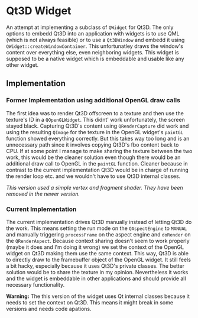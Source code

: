 # Qt3D Widget

An attempt at implementing a subclass of `QWidget` for Qt3D. The only options to embedd Qt3D into an application with widgets is to use QML (which is not always feasible) or to use a `Qt3DWindow` and embedd it using `QWidget::createWindowContainer`. This unfortunatley draws the window's content over everything else, even neighboring widgets. This widget is supposed to be a native widget which is embeddable and usable like any other widget.

## Implementation

### Former Implementation using additional OpenGL draw calls

The first idea was to render Qt3D offscreen to a texture and then use the texture's ID in a `QOpenGLWidget`. This didnt' work unfortunately, the screen stayed black. Capturing Qt3D's content using `QRenderCapture` did work and using the resulting `QImage` for the texture in the OpenGL widget's `paintGL` function showed everything correctly. But this takes way too long and is an unnecessary path since it involves copying Qt3D's fbo content back to CPU. If at some point I manage to make sharing the texture between the two work, this would be the cleaner solution even though there would be an additional draw call to OpenGL in the `paintGL` function. Cleaner because in contrast to the current implementation Qt3D would be in charge of running the render loop etc. and we wouldn't have to use Qt3D internal classes.

_This version used a simple vertex and fragment shader. They have been removed in the newer version._

### Current Implementation

The current implementation drives Qt3D manually instead of letting Qt3D do the work. This means setting the run mode on the `QAspectEngine` to `MANUAL` and manually triggering `processFrame` on the aspect engine and `doRender` on the `QRenderAspect`. Because context sharing doesn't seem to work properly (maybe it does and I'm doing it wrong) we set the context of the OpenGL widget on Qt3D making them use the same context. This way, Qt3D is able to directly draw to the framebuffer object of the OpenGL widget. It still feels a bit hacky, especially because it uses Qt3D's private classes. The better solution would be to share the texture in my opinion. Nevertheless it works and the widget is embeddable in other applications and should provide all necessary functionality.

**Warning:** The this version of the widget uses Qt internal classes because it needs to set the context on Qt3D. This means it might break in some versions and needs code apations.
